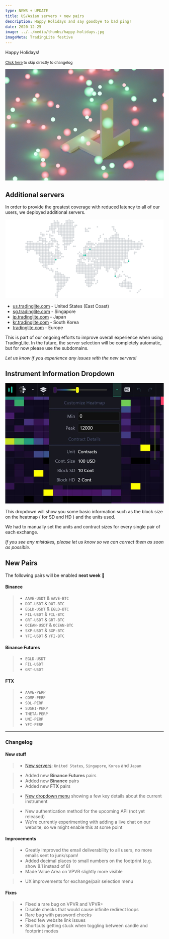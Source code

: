 ```yaml
---
type: NEWS + UPDATE
title: US/Asian servers + new pairs
description: Happy Holidays and say goodbye to bad ping!
date: 2020-12-25
image: ../../media/thumbs/happy-holidays.jpg
imageMeta: TradingLite festive
---
```


Happy Holidays!

<small>[Click here](#changelog) to skip directly to changelog</small>

![](../../media/thumbs/happy-holidays.jpg)

## Additional servers

In order to provide the greatest coverage with reduced latency to all of our users, we deployed additional servers.

![](../../media/thumbs/server-map.svg)

- [us.tradinglite.com](https://us.tradinglite.com) - United States (East Coast)
- [sg.tradinglite.com](https://sg.tradinglite.com) - Singapore
- [jp.tradinglite.com](https://jp.tradinglite.com) - Japan
- [kr.tradinglite.com](https://kr.tradinglite.com) - South Korea
- [tradinglite.com](https://tradinglite.com) - Europe

This is part of our ongoing efforts to improve overall experience when using TradingLite.
In the future, the server selection will be completely automatic, but for now please use the subdomains.

_Let us know if you experience any issues with the new servers!_

## Instrument Information Dropdown

![](../../media/screenshots/instrument-info.jpg)

This dropdown will show you some basic information such as the block size on the heatmap ( for SD and HD ) and the units used.

We had to manually set the units and contract sizes for every single pair of each exchange.

_If you see any mistakes, please let us know so we can correct them as soon as possible._

## New Pairs

The following pairs will be enabled **next week** 🥳

#### Binance

> - `AAVE-USDT` & `AAVE-BTC`
> - `DOT-USDT` & `DOT-BTC`
> - `EGLD-USDT` & `EGLD-BTC`
> - `FIL-USDT` & `FIL-BTC`
> - `GRT-USDT` & `GRT-BTC`
> - `OCEAN-USDT` & `OCEAN-BTC`
> - `SXP-USDT` & `SXP-BTC`
> - `YFI-USDT` & `YFI-BTC`

#### Binance Futures

> - `EGLD-USDT`
> - `FIL-USDT`
> - `GRT-USDT`

#### FTX

> - `AAVE-PERP`
> - `COMP-PERP`
> - `SOL-PERP`
> - `SUSHI-PERP`
> - `THETA-PERP`
> - `UNI-PERP`
> - `YFI-PERP`

---

### Changelog

#### New stuff

<div class="changelog-new">

> - [New servers](#additional-servers): `United States`, `Singapore`, `Korea` and `Japan`

> - Added new **Binance Futures** pairs
> - Added new **Binance** pairs
> - Added new **FTX** pairs

> - [New dropdown menu](#instrument-information-dropdown) showing a few key details about the current instrument

> - New authentication method for the upcoming API (not yet released)
> - We're currently experimenting with adding a live chat on our website, so we might enable this at some point

</div>

#### Improvements

> - Greatly improved the email deliverability to all users, no more emails sent to junk/spam!
> - Added decimal places to small numbers on the footprint (e.g. show 8.1 instead of 8)
> - Made Value Area on VPVR slightly more visible

> - UX improvements for exchange/pair selection menu

#### Fixes

<div class="changelog-fix">

> - Fixed a rare bug on VPVR and VPVR+
> - Disable checks that would cause infinite redirect loops
> - Rare bug with password checks
> - Fixed few website link issues
> - Shortcuts getting stuck when toggling between candle and footprint modes

</div>
